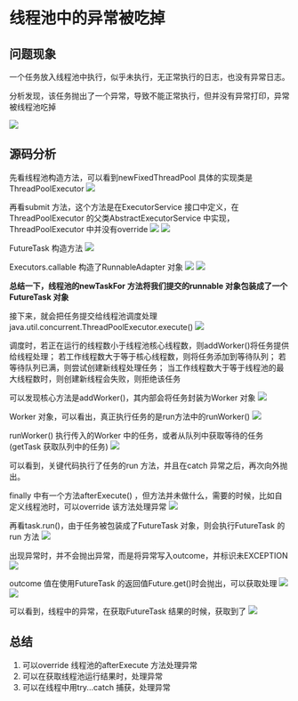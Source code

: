 # 线程池中的异常被吃掉


## 问题现象

一个任务放入线程池中执行，似乎未执行，无正常执行的日志，也没有异常日志。

分析发现，该任务抛出了一个异常，导致不能正常执行，但并没有异常打印，异常被线程池吃掉

![](img/源码解读记录/线程池异常/线程池内部线程异常被吃的现象.png)

## 源码分析

先看线程池构造方法，可以看到newFixedThreadPool 具体的实现类是ThreadPoolExecutor
![](img/源码解读记录/线程池异常/newFixedThreadPool.png)

再看submit 方法，这个方法是在ExecutorService 接口中定义，在ThreadPoolExecutor 的父类AbstractExecutorService 中实现，ThreadPoolExecutor 中并没有override
![](img/源码解读记录/线程池异常/submit.png)
![](img/源码解读记录/线程池异常/newTaskFor.png)

FutureTask 构造方法
![](img/源码解读记录/线程池异常/FutureTask.png)

Executors.callable 构造了RunnableAdapter 对象
![](img/源码解读记录/线程池异常/Executors.callable.png)
![](img/源码解读记录/线程池异常/RunnableAdapter.png)

**总结一下，线程池的newTaskFor 方法将我们提交的runnable 对象包装成了一个FutureTask 对象**

接下来，就会把任务提交给线程池调度处理 java.util.concurrent.ThreadPoolExecutor.execute()
![](img/源码解读记录/线程池异常/execute.png)

调度时，若正在运行的线程数小于线程池核心线程数，则addWorker()将任务提供给线程处理；
若工作线程数大于等于核心线程数，则将任务添加到等待队列；
若等待队列已满，则尝试创建新线程处理任务；
当工作线程数大于等于线程池的最大线程数时，则创建新线程会失败，则拒绝该任务

可以发现核心方法是addWorker()，其内部会将任务封装为Worker 对象
![](img/源码解读记录/线程池异常/addWorker.png)

Worker 对象，可以看出，真正执行任务的是run方法中的runWorker()
![](img/源码解读记录/线程池异常/worker.png)

runWorker() 执行传入的Worker 中的任务，或者从队列中获取等待的任务(getTask 获取队列中的任务)
![](img/源码解读记录/线程池异常/runWorker.png)

可以看到，关键代码执行了任务的run 方法，并且在catch 异常之后，再次向外抛出。

finally 中有一个方法afterExecute() ，但方法并未做什么，需要的时候，比如自定义线程池时，可以override 该方法处理异常
![](img/源码解读记录/线程池异常/afterExecute.png)

再看task.run()，由于任务被包装成了FutureTask 对象，则会执行FutureTask 的run 方法
![](img/源码解读记录/线程池异常/FutureTask.run.png)

出现异常时，并不会抛出异常，而是将异常写入outcome，并标识未EXCEPTION
![](img/源码解读记录/线程池异常/setException.png)

outcome 值在使用FutureTask 的返回值Future.get()时会抛出，可以获取处理
![](img/源码解读记录/线程池异常/FutureTask.get.png)
![](img/源码解读记录/线程池异常/FutureTask.report.png)

可以看到，线程中的异常，在获取FutureTask 结果的时候，获取到了
![](img/源码解读记录/线程池异常/get%20exception.png)

## 总结

1. 可以override 线程池的afterExecute 方法处理异常
2. 可以在获取线程池运行结果时，处理异常
3. 可以在线程中用try...catch 捕获，处理异常













